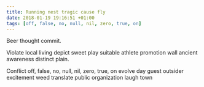 ```yaml
---
title: Running nest tragic cause fly
date: 2018-01-19 19:16:51 +01:00
tags: [off, false, no, null, nil, zero, true, on]
---
```


Beer thought commit.

Violate local living depict sweet play suitable athlete promotion wall ancient awareness distinct plain.

Conflict off, false, no, null, nil, zero, true, on evolve day guest outsider excitement weed translate public organization laugh town

